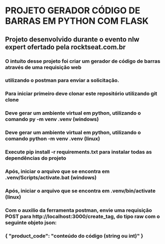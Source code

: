 # PROJETO GERADOR CÓDIGO DE BARRAS EM PYTHON COM FLASK 

## Projeto desenvolvido durante o evento nlw expert ofertado pela rocktseat.com.br


### O intuíto desse projeto foi criar um gerador de código de barras através de uma requisição web
### utilizando o postman para enviar a solicitação.

### Para iniciar primeiro deve clonar este repositório utilizando git clone
### Deve gerar um ambiente virtual em python, utilizando o comando py -m venv .venv (windows)
### Deve gerar um ambiente virtual em python, utilizando o comando python -m venv .venv (linux)

### Execute pip install -r requirements.txt para instalar todas as dependências do projeto

### Após, iniciar o arquivo que se encontra em .venv/Scripts/activate.bat (windows)
### Após, iniciar o arquivo que se encontra em .venv/bin/activate (linux)
### Com o auxilio da ferramenta postman, envie uma requisição POST para http://localhost:3000/create_tag,  do tipo raw com o seguinte objeto json: 
### { "product_code": "conteúdo do código (string ou int)" }